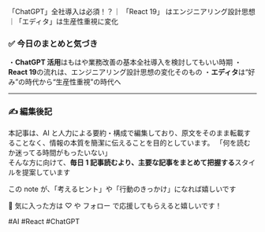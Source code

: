 「ChatGPT」全社導入は必須！？｜ 「React 19」 はエンジニアリング設計思想 ｜「エディタ」は生産性重視に変化

### ✅ 今日のまとめと気づき

・**ChatGPT 活用**はもはや業務改善の基本全社導入を検討してもいい時期
・**React 19**の流れは、エンジニアリング設計思想の変化そのもの
・**エディタ**は“好み”の時代から“生産性重視”の時代へ

---

### ✍️ 編集後記

本記事は、AI と人力による要約・構成で編集しており、原文をそのまま転載することなく、情報の本質を簡潔に伝えることを目的としています。
「何を読むか迷ってる時間がもったいない」  
そんな方に向けて、**毎日 1 記事読むより、主要な記事をまとめて把握する**スタイルを提案しています

この note が、「考えるヒント」や「行動のきっかけ」になれば嬉しいです

💬 気に入った方は ♡ や フォロー で応援してもらえると嬉しいです！

#AI #React #ChatGPT
